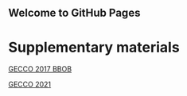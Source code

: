 ## Welcome to GitHub Pages

# Supplementary materials
[GECCO 2017 BBOB](supp/gecco2017bbob/index.html)

[GECCO 2021](supp/gecco2021/supp_mat.pdf)
